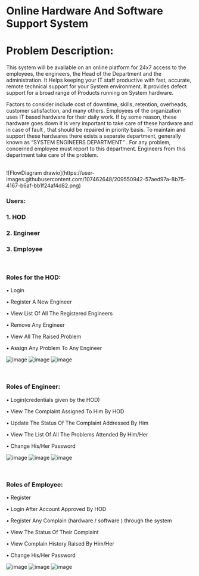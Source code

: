 # Online Hardware And Software Support System

<h1>Problem Description:</h1>
  
<p>This system will be available on an online platform for 24x7 access to the employees, the engineers, the Head of the Department and the 
administration. It Helps keeping your IT staff productive with fast, accurate, remote technical support for your System environment. It provides 
defect support for a broad range of Products running on System hardware.</p>
  
<p>Factors to consider include cost of downtime, skills, retention, overheads, customer satisfaction, and many others.
Employees of the organization uses IT based hardware for their daily work. If by some reason, these hardware goes down it is very
important to take care of these hardware and in case of fault , that should be repaired in priority basis. To maintain and support these
hardwares there exists a separate department, generally known as “SYSTEM ENGINEERS DEPARTMENT” . For any problem, concerned
employee must report to this department. Engineers from this department take care of the problem.</p>
<br />
![FlowDiagram drawio](https://user-images.githubusercontent.com/107462648/209550942-57aed97a-8b75-4167-b6af-bb1f24af4d82.png)


<h3>Users:</h3>
<h3>1. HOD</h3>
<h3>2. Engineer</h3>
<h3>3. Employee</h3>
<br />
<h3>Roles for the HOD:</h3>
<p>• Login</p>
<p>• Register A New Engineer</p>
<p>• View List Of All The Registered Engineers</p>
<p>• Remove Any Engineer</p>
<p>• View All The Raised Problem</p>
<p>• Assign Any Problem To Any Engineer</p>

![image](https://user-images.githubusercontent.com/107462648/208659968-b07c78d4-d4de-4d11-b6c7-c8559710d05f.png)
![image](https://user-images.githubusercontent.com/107462648/208660151-046315c2-0f7b-4126-a831-6dd08deb18e4.png)
![image](https://user-images.githubusercontent.com/107462648/208661189-2dcd18f8-4d9f-4819-b236-4b341b0e7103.png)

<br />
<h3>Roles of Engineer:</h3>
<p>• Login(credentials given by the HOD)</p>
<p>• View The Complaint Assigned To Him By HOD</p>
<p>• Update The Status Of The Complaint Addressed By Him</p>
<p>• View The List Of All The Problems Attended By Him/Her</p>
<p>• Change His/Her Password</p>


![image](https://user-images.githubusercontent.com/107462648/208661680-90592100-f82e-4c08-b7e0-7371537d7fae.png)
![image](https://user-images.githubusercontent.com/107462648/208662060-304c3c11-06fc-4f78-9dc2-aac775f90b53.png)
![image](https://user-images.githubusercontent.com/107462648/208662280-4559096c-3028-447a-a1f9-3547bd8cf4b3.png)

<br />
<h3>Roles of Employee:</h3>
<p>• Register</p>
<p>• Login After Account Approved By HOD</p>
<p>• Register Any Complain (hardware / software ) through the system</p>
<p>• View The Status Of Their Complaint</p>
<p>• View Complain History Raised By Him/Her</p>
<p>• Change His/Her Password</p>

![image](https://user-images.githubusercontent.com/107462648/208662753-c0924a98-14bd-4274-a02b-a3c398b69311.png)
![image](https://user-images.githubusercontent.com/107462648/208663281-f7db50f1-1819-4cb4-a3bf-0ea0bb02d3a7.png)
![image](https://user-images.githubusercontent.com/107462648/208663439-70c1e3f3-a2c9-48ff-88b0-2b3447c828dd.png)


